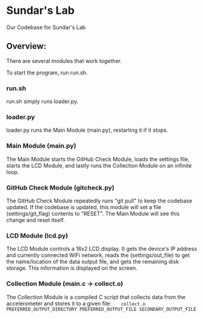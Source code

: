 # Sundar's Lab
Our Codebase for Sundar's Lab

## Overview:

There are several modules that work together.

To start the program, run run.sh.

### run.sh

run.sh simply runs loader.py.

### loader.py

loader.py runs the Main Module (main.py), restarting it if it stops.

### Main Module (main.py)

The Main Module starts the GitHub Check Module, loads the settings file, starts the LCD Module, and lastly runs the Collection Module on an infinite loop.

### GitHub Check Module (gitcheck.py)

The GitHub Check Module repeatedly runs "git pull" to keep the codebase updated. If the codebase is updated, this module will set a file (settings/git_flag) contents to "RESET". The Main Module will see this change and reset itself.

### LCD Module (lcd.py)

The LCD Module controls a 16x2 LCD display. It gets the device's IP address and currently connected WiFi network, reads the (settings/out_file) to get the name/location of the data output file, and gets the remaining disk storage. This information is displayed on the screen.

### Collection Module (main.c -> collect.o)

The Collection Module is a compiled C script that collects data from the accelerometer and stores it to a given file:
`	collect.o PREFERRED_OUTPUT_DIRECTORY PREFERRED_OUTPUT_FILE SECONDARY_OUTPUT_FILE`

